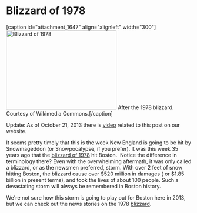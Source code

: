 # Blizzard of 1978

[caption id="attachment_1647" align="alignleft" width="300"]<a
href="http://bostonlocaltv.org/blog/wp-content/uploads/2013/02/Blizzardof78MapleSt.jpg"><img
class="size-medium wp-image-1647" title="Blizzardof78MapleSt" alt="Blizzard of
1978"
src="http://bostonlocaltv.org/blog/wp-content/uploads/2013/02/Blizzardof78MapleSt-300x216.jpg"
width="300" height="216" /></a> After the 1978 blizzard. Courtesy of Wikimedia
Commons.[/caption]

Update: As of October 21, 2013 there is <a
href="http://bostonlocaltv.org/catalog?utf8=%E2%9C%93&amp;q=blizzard&amp;search_field=all_fields&amp;utf8=%E2%9C%93&amp;x=0&amp;y=0&amp;x=0&amp;y=0">video</a>
related to this post on our
website.

It seems pretty timely that this is the week New England is going to be hit by
Snowmageddon (or Snowpocalypse, if you prefer). It was this week 35 years ago
that the <a
href="http://en.wikipedia.org/wiki/Northeastern_United_States_blizzard_of_1978">blizzard
of 1978</a> hit Boston.  Notice the difference in terminology there? Even with
the overwhelming aftermath, it was only called a blizzard, or as the newsmen
preferred, storm. With over 2 feet of snow hitting Boston, the blizzard cause
over $520 million in damages ( or $1.85 billion in present terms), and took
the lives of about 100 people. Such a devastating storm will always be
remembered in Boston
history.

We're not sure how this storm is going to play out for Boston here in 2013,
but we can check out the news stories on the 1978 <a
href="http://bostonlocaltv.org/catalog?utf8=%E2%9C%93&amp;utf8=%E2%9C%93&amp;q=blizzard&amp;search_field=all_fields&amp;x=0&amp;y=0&amp;range%5Byear_i%5D%5Bbegin%5D=1978&amp;range%5Byear_i%5D%5Bend%5D=1978&amp;commit=Limit">blizzard</a>.